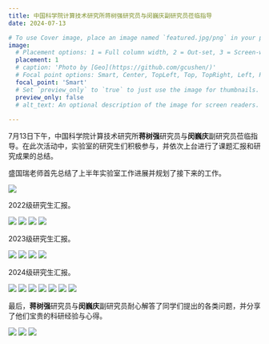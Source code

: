 ```yaml
---
title: 中国科学院计算技术研究所蒋树强研究员与闵巍庆副研究员莅临指导
date: 2024-07-13

# To use Cover image, place an image named `featured.jpg/png` in your page's folder.
image:
  # Placement options: 1 = Full column width, 2 = Out-set, 3 = Screen-width
  placement: 1
  # caption: 'Photo by [Geo](https://github.com/gcushen/)'
  # Focal point options: Smart, Center, TopLeft, Top, TopRight, Left, Right, BottomLeft, Bottom, BottomRight
  focal_point: 'Smart'
  # Set `preview_only` to `true` to just use the image for thumbnails.
  preview_only: false
  # alt_text: An optional description of the image for screen readers.
  
---
```

7月13日下午，中国科学院计算技术研究所**蒋树强**研究员与**闵巍庆**副研究员莅临指导。在此次活动中，实验室的研究生们积极参与，并依次上台进行了课题汇报和研究成果的总结。


盛国瑞老师首先总结了上半年实验室工作进展并规划了接下来的工作。

![](<images/1/20240713 (2).jpg>)


2022级研究生汇报。

![](<images/2022/20240713 (13).jpg>)
![](<images/2022/20240713 (5).jpg>)
![](<images/2022/20240713 (6).jpg>)
![](<images/2022/20240713 (29).jpg>)

2023级研究生汇报。

![](<images/2023/20240713 (26).jpg>) 
![](<images/2023/20240713 (18).jpg>) 
![](<images/2023/20240713 (9).jpg>) 
![](<images/2023/20240713 (20).jpg>) 

2024级研究生汇报。

![](<images/2024/20240713 (3).jpg>) 
![](<images/2024/20240713 (32).jpg>) 
![](<images/2024/20240713 (33).jpg>) 
![](<images/2024/20240713 (19).jpg>) 
![](<images/2024/20240713 (11).jpg>) 
![](<images/2024/20240713 (27).jpg>) 
![](<images/2024/20240713 (34).jpg>)

最后，**蒋树强**研究员与**闵巍庆**副研究员耐心解答了同学们提出的各类问题，并分享了他们宝贵的科研经验与心得。

![](<images/20240713 (36).jpg>)
![](<images/20240713 (41).jpg>)
![](<images/20240713 (49).jpg>)